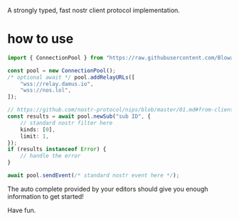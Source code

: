 A strongly typed, fast nostr client protocol implementation.

# how to use

```ts
import { ConnectionPool } from "https://raw.githubusercontent.com/BlowaterNostr/nostr.ts/main/relay.ts";

const pool = new ConnectionPool();
/* optional await */ pool.addRelayURLs([
    "wss://relay.damus.io",
    "wss://nos.lol",
]);

// https://github.com/nostr-protocol/nips/blob/master/01.md#from-client-to-relay-sending-events-and-creating-subscriptions
const results = await pool.newSub("sub ID", {
    // standard nostr filter here
    kinds: [0],
    limit: 1,
});
if (results instanceof Error) {
    // handle the error
}

await pool.sendEvent(/* standard nostr event here */);
```

The auto complete provided by your editors should give you enough information to get started!

Have fun.
